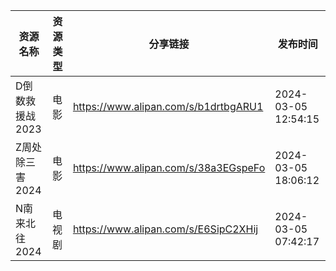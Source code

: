 | 资源名称       | 资源类型 | 分享链接                                 | 发布时间                |
| ---------- | ---- | ------------------------------------ | ------------------- |
| D倒数救援战2023 | 电影   | https://www.alipan.com/s/b1drtbgARU1 | 2024-03-05 12:54:15 |
| Z周处除三害2024 | 电影   | https://www.alipan.com/s/38a3EGspeFo | 2024-03-05 18:06:12 |
| N南来北往2024  | 电视剧  | https://www.alipan.com/s/E6SipC2XHij | 2024-03-05 07:42:17 |
